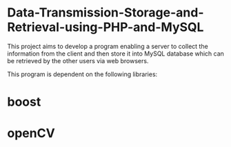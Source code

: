 # Data-Transmission-Storage-and-Retrieval-using-PHP-and-MySQL
This project aims to develop a program enabling a server to collect the information from the client and then store it into MySQL database which can be retrieved by the other users via web browsers.

This program is dependent on the following libraries:

# boost

# openCV
